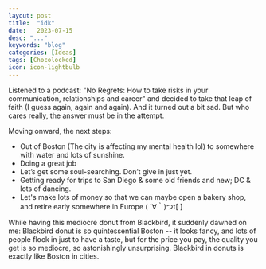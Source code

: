 ```yaml
---
layout: post
title:  "idk"
date:   2023-07-15
desc: "..."
keywords: "blog"
categories: [Ideas]
tags: [Chocolocked]
icon: icon-lightbulb
---
```


Listened to a podcast: "No Regrets: How to take risks in your communication, relationships and career"
and decided to take that leap of faith (I guess again, again and again). And it turned out a bit sad.
But who cares really, the answer must be in the attempt.

Moving onward, the next steps:

* Out of Boston (The city is affecting my mental health lol) to somewhere with water and lots of sunshine. 
* Doing a great job
* Let’s get some soul-searching. Don’t give in just yet.
* Getting ready for trips to San Diego & some old friends and new; DC & lots of dancing. 
* Let's make lots of money so that we can maybe open a bakery shop, and retire early somewhere in Europe ( ´∀｀)つt[ ]

While having this mediocre donut from Blackbird, it suddenly dawned on me: Blackbird donut is so quintessential Boston -- it looks fancy, and lots of people flock in just to have a taste, but for the price you pay, the quality you get is so mediocre, so astonishingly unsurprising. Blackbird in donuts is exactly like Boston in cities.
